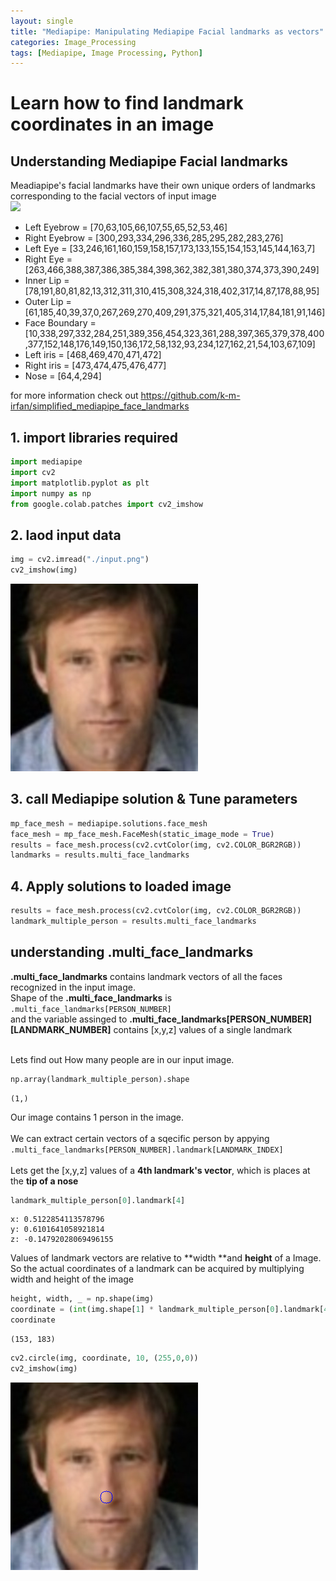```yaml
---
layout: single
title: "Mediapipe: Manipulating Mediapipe Facial landmarks as vectors"
categories: Image_Processing
tags: [Mediapipe, Image Processing, Python]
---
```


# Learn how to find landmark coordinates in an image

## Understanding Mediapipe Facial landmarks

Meadiapipe's facial landmarks have their own unique orders of landmarks corresponding to the facial vectors of input image<br>
<img src='https://user-images.githubusercontent.com/80172338/147330227-97fbf8bd-dd73-4d5d-b98b-3ac2489c1759.jpg' width = "200" hight = "200">



*  Left Eyebrow = [70,63,105,66,107,55,65,52,53,46]
*  Right Eyebrow = [300,293,334,296,336,285,295,282,283,276]
*  Left Eye = [33,246,161,160,159,158,157,173,133,155,154,153,145,144,163,7]
*  Right Eye = [263,466,388,387,386,385,384,398,362,382,381,380,374,373,390,249]
*  Inner Lip = [78,191,80,81,82,13,312,311,310,415,308,324,318,402,317,14,87,178,88,95]
*  Outer Lip = [61,185,40,39,37,0,267,269,270,409,291,375,321,405,314,17,84,181,91,146]
*  Face Boundary = [10,338,297,332,284,251,389,356,454,323,361,288,397,365,379,378,400,377,152,148,176,149,150,136,172,58,132,93,234,127,162,21,54,103,67,109]
*  Left iris = [468,469,470,471,472]
*  Right iris = [473,474,475,476,477]
*  Nose = [64,4,294]

for more information check out
https://github.com/k-m-irfan/simplified_mediapipe_face_landmarks

## 1. import libraries required



```python
import mediapipe
import cv2
import matplotlib.pyplot as plt
import numpy as np
from google.colab.patches import cv2_imshow
```

## 2. laod input data


```python
img = cv2.imread("./input.png")
cv2_imshow(img)
```


![fhgjlkghjklkhjlkh](\images\2024-02-04-1237\fhgjlkghjklkhjlkh.png)
    


## 3. call Mediapipe solution & Tune parameters


```python
mp_face_mesh = mediapipe.solutions.face_mesh
face_mesh = mp_face_mesh.FaceMesh(static_image_mode = True)
results = face_mesh.process(cv2.cvtColor(img, cv2.COLOR_BGR2RGB))
landmarks = results.multi_face_landmarks
```

## 4. Apply solutions to loaded image


```python
results = face_mesh.process(cv2.cvtColor(img, cv2.COLOR_BGR2RGB))
landmark_multiple_person = results.multi_face_landmarks
```

## understanding **.multi_face_landmarks**

**.multi_face_landmarks** contains landmark vectors of all the faces recognized in the input image.<br>
Shape of the **.multi_face_landmarks** is<br>
`.multi_face_landmarks[PERSON_NUMBER]`<br>
and the variable assinged to **.multi_face_landmarks[PERSON_NUMBER][LANDMARK_NUMBER]** contains [x,y,z] values of a single landmark<br><br>

Lets find out How many people are in our input image.


```python
np.array(landmark_multiple_person).shape
```




    (1,)



Our image contains 1 person in the image.<br><br>
We can extract certain vectors of a sqecific person by appying<br>
`.multi_face_landmarks[PERSON_NUMBER].landmark[LANDMARK_INDEX]`<br><br>
Lets get the [x,y,z] values  of a **4th landmark's vector**, which is places at the **tip of a nose**


```python
landmark_multiple_person[0].landmark[4]
```




    x: 0.5122854113578796
    y: 0.6101641058921814
    z: -0.14792028069496155



Values of landmark vectors are relative to **width **and **height** of a Image. So the actual coordinates of a landmark can be acquired by multiplying width and height of the image


```python
height, width, _ = np.shape(img)
coordinate = (int(img.shape[1] * landmark_multiple_person[0].landmark[4].x), int(img.shape[0] * landmark_multiple_person[0].landmark[4].y))
coordinate
```




    (153, 183)




```python
cv2.circle(img, coordinate, 10, (255,0,0))
cv2_imshow(img)
```


![dfghfhgjfghjkgjhk](\images\2024-02-04-1237\dfghfhgjfghjkgjhk.png)
    

